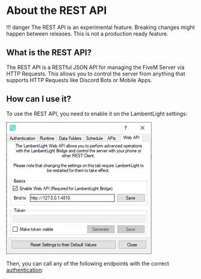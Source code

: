 # About the REST API

!!! danger
    The REST API is an experimental feature. Breaking changes might happen between releases. This is not a production ready feature.

## What is the REST API?

The REST API is a RESTful JSON API for managing the FiveM Server via HTTP Requests. This allows you to control the server from anything that supports HTTP Requests like Discord Bots or Mobile Apps.

## How can I use it?

To use the REST API, you need to enable it on the LambentLight settings:

![The API Settings](../images/api/settings.png)

Then, you can call any of the following endpoints with the correct [authentication](authentication.md):
